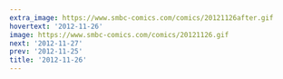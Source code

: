 ```yaml
---
extra_image: https://www.smbc-comics.com/comics/20121126after.gif
hovertext: '2012-11-26'
image: https://www.smbc-comics.com/comics/20121126.gif
next: '2012-11-27'
prev: '2012-11-25'
title: '2012-11-26'
---
```

